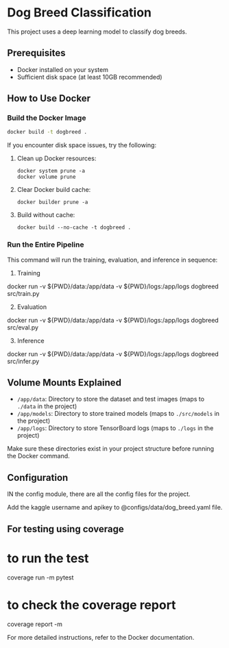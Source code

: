 # Dog Breed Classification

This project uses a deep learning model to classify dog breeds.

## Prerequisites

- Docker installed on your system
- Sufficient disk space (at least 10GB recommended)

## How to Use Docker

### Build the Docker Image

```bash
docker build -t dogbreed .
```

If you encounter disk space issues, try the following:

1. Clean up Docker resources:
   ```
   docker system prune -a
   docker volume prune
   ```

2. Clear Docker build cache:
   ```
   docker builder prune -a
   ```

3. Build without cache:
   ```
   docker build --no-cache -t dogbreed .
   ```

### Run the Entire Pipeline

This command will run the training, evaluation, and inference in sequence:

1. Training

docker run -v ${PWD}/data:/app/data -v ${PWD}/logs:/app/logs dogbreed src/train.py

2. Evaluation 

docker run -v ${PWD}/data:/app/data -v ${PWD}/logs:/app/logs dogbreed src/eval.py

3. Inference 

docker run -v ${PWD}/data:/app/data -v ${PWD}/logs:/app/logs dogbreed src/infer.py

## Volume Mounts Explained

- `/app/data`: Directory to store the dataset and test images (maps to `./data` in the project)
- `/app/models`: Directory to store trained models (maps to `./src/models` in the project)
- `/app/logs`: Directory to store TensorBoard logs (maps to `./logs` in the project)

Make sure these directories exist in your project structure before running the Docker command.

## Configuration

IN the config module, there are all the config files for the project. 

Add the kaggle username and apikey to @configs/data/dog_breed.yaml file.

## For testing using coverage 

# to run the test
coverage run -m pytest

# to check the coverage report
coverage report -m

For more detailed instructions, refer to the Docker documentation.

